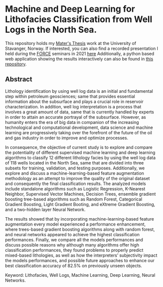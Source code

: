 # Machine and Deep Learning for Lithofacies Classification from Well Logs in the North Sea.

This repository holds my [Mater's Thesis](https://uis.brage.unit.no/uis-xmlui/bitstream/handle/11250/2786292/no.uis%3Ainspera%3A78834918%3A47156456.pdf?sequence=1&isAllowed=y) work at the University of Stavanger, Norway. If interested, you can also find a recorded presentation I held during the [FORCE](https://www.sodir.no/en/force/) seminars in 2021 [here](https://www.youtube.com/watch?v=khUgtXGEJnU) Additionally, a python based web application showing the results interactively can also be found in [this repository](https://github.com/JohnMasapantaPozo/Litho-Machine-Leraning-Web-App).

## Abstract

Lithology identification by using well log data is an initial and fundamental step within petroleum geosciences; same that provides essential information about the subsurface and plays a crucial role in reservoir characterization. In addition, well log interpretation is a process that involves a great amount of data, same that is currently handled by experts in order to attain an accurate portrayal of the subsurface. However, as humanity enters the era of big data in companion of the increasing technological and computational development, data science and machine learning are progressively taking over the forefront of the future of the oil and gas industry in order to improve and optimize processes.

In consequence, the objective of current study is to explore and compare the potentiality of different supervised machine learning and deep learning algorithms to classify 12 different lithology facies by using the well log data of 118 wells located in the North Sea, same that are divided into three subsets for training, validation, and testing purposes. Additionally, we explore and discuss a machine-learning-based feature augmentation methodology as an attempt to improve the quality of the original dataset and consequently the final classification results. The analyzed models include standalone algorithms such as Logistic Regression, K-Nearest Neighbor, Supervised Vector Machines, Decision Trees, ensemble gradient boosting tree-based algorithms such as Random Forest, Categorical Gradient Boosting, Light Gradient Booting, and eXtreme Gradient Boosting, and a two-hidden layer Neural Network.

The results showed that by incorporating machine-learning-based feature augmentation every model experienced a performance enhancement, where trees-based gradient boosting algorithms along with random forest, and neural networks appeared to achieve the highest classification performances. Finally, we compare all the models performances and discuss possible reasons why although many algorithms offer high classification performances, they found problems to properly predict mixed-based lithologies, as well as how the interpreters’ subjectivity impact the models performances, and possible future approaches to enhance our best classification accuracy of 82.5% on previously unseen objects.

Keyword: Lithofacies, Well Logs, Machine Learning, Deep Learning, Neural Networks. 

